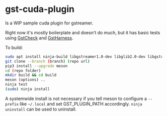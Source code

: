 # gst-cuda-plugin

Is a WIP sample cuda plugin for gstreamer.

Right now it's mostly boilerplate and doesn't do much, but it has basic tests using [GstCheck](https://gstreamer.freedesktop.org/documentation/check/index.html) and [GstHarness](https://gstreamer.freedesktop.org/documentation/check/gstharness.html).

To build:
```bash
sudo apt install ninja-build libgstreamer1.0-dev libglib2.0-dev libgstreamer-plugins-base1.0-dev
git clone --branch (branch) (repo url)
pip3 install --upgrade meson
cd (repo folder)
mkdir build && cd build
meson (options) ..
ninja test
(sudo) ninja install
```

A systemwide install is not necessary if you tell meson to configure a `--prefix` like `~/.local` and set GST_PLUGIN_PATH accordingly. `ninja uninstall` can be used to uninstall.